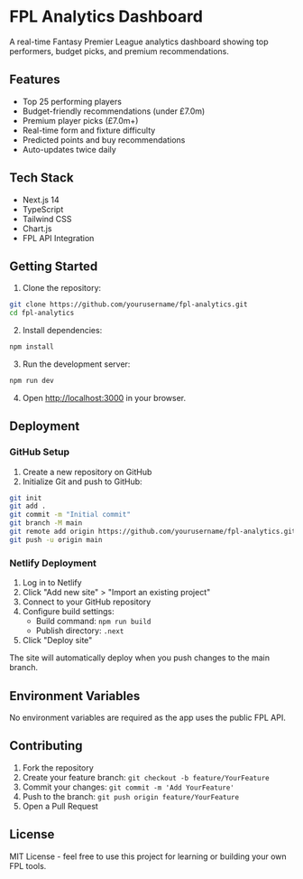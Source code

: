 # FPL Analytics Dashboard

A real-time Fantasy Premier League analytics dashboard showing top performers, budget picks, and premium recommendations.

## Features

- Top 25 performing players
- Budget-friendly recommendations (under £7.0m)
- Premium player picks (£7.0m+)
- Real-time form and fixture difficulty
- Predicted points and buy recommendations
- Auto-updates twice daily

## Tech Stack

- Next.js 14
- TypeScript
- Tailwind CSS
- Chart.js
- FPL API Integration

## Getting Started

1. Clone the repository:
```bash
git clone https://github.com/yourusername/fpl-analytics.git
cd fpl-analytics
```

2. Install dependencies:
```bash
npm install
```

3. Run the development server:
```bash
npm run dev
```

4. Open [http://localhost:3000](http://localhost:3000) in your browser.

## Deployment

### GitHub Setup

1. Create a new repository on GitHub
2. Initialize Git and push to GitHub:
```bash
git init
git add .
git commit -m "Initial commit"
git branch -M main
git remote add origin https://github.com/yourusername/fpl-analytics.git
git push -u origin main
```

### Netlify Deployment

1. Log in to Netlify
2. Click "Add new site" > "Import an existing project"
3. Connect to your GitHub repository
4. Configure build settings:
   - Build command: `npm run build`
   - Publish directory: `.next`
5. Click "Deploy site"

The site will automatically deploy when you push changes to the main branch.

## Environment Variables

No environment variables are required as the app uses the public FPL API.

## Contributing

1. Fork the repository
2. Create your feature branch: `git checkout -b feature/YourFeature`
3. Commit your changes: `git commit -m 'Add YourFeature'`
4. Push to the branch: `git push origin feature/YourFeature`
5. Open a Pull Request

## License

MIT License - feel free to use this project for learning or building your own FPL tools.